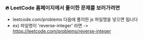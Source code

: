 ### 🔥 LeetCode 홈페이지에서 풀이한 문제를 보러가려면
- leetcode.com/problems 다음에 풀이한 js 파일명을 넣으면 됩니다
- ex) 파일명이 'reverse-integer' 라면 -> https://leetcode.com/problems/reverse-integer
